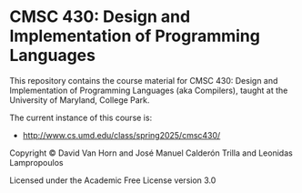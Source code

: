 # CMSC 430: Design and Implementation of Programming Languages

This repository contains the course material for CMSC 430: Design and
Implementation of Programming Languages (aka Compilers), taught at the
University of Maryland, College Park.

The current instance of this course is:

* http://www.cs.umd.edu/class/spring2025/cmsc430/

Copyright © David Van Horn and José Manuel Calderón Trilla and Leonidas Lampropoulos

Licensed under the Academic Free License version 3.0
